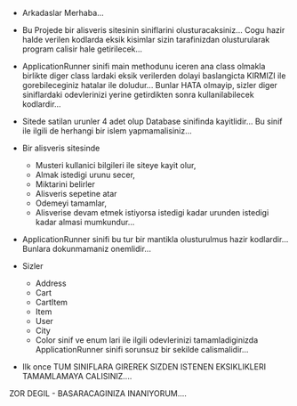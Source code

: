 

   - Arkadaslar Merhaba...

   - Bu Projede bir alisveris sitesinin siniflarini olusturacaksiniz... Cogu hazir halde verilen kodlarda eksik kisimlar 
    sizin tarafinizdan olusturularak program calisir hale getirilecek...

   - ApplicationRunner sinifi main methodunu iceren ana class olmakla birlikte diger class lardaki eksik verilerden dolayi
    baslangicta KIRMIZI ile gorebileceginiz hatalar ile doludur... Bunlar HATA olmayip, sizler diger siniflardaki odevlerinizi 
    yerine getirdikten sonra kullanilabilecek kodlardir...

   - Sitede satilan urunler 4 adet olup Database sinifinda kayitlidir... Bu sinif ile ilgili de herhangi bir islem yapmamalisiniz...

   - Bir alisveris sitesinde 
     - Musteri kullanici bilgileri ile siteye kayit olur,
     - Almak istedigi urunu secer,
     - Miktarini belirler
     - Alisveris sepetine atar
     - Odemeyi tamamlar,
     - Alisverise devam etmek istiyorsa istedigi kadar urunden istedigi kadar almasi mumkundur...

   - ApplicationRunner sinifi bu tur bir mantikla olusturulmus hazir kodlardir... Bunlara dokunmamaniz onemlidir...
   - Sizler
     - Address
     - Cart
     - CartItem
     - Item
     - User
     - City
     - Color sinif ve enum lari ile ilgili odevlerinizi tamamladiginizda ApplicationRunner sinifi sorunsuz bir sekilde calismalidir...
     
   - Ilk once TUM SINIFLARA GIREREK SIZDEN ISTENEN EKSIKLIKLERI TAMAMLAMAYA CALISINIZ....

   ZOR DEGIL - BASARACAGINIZA INANIYORUM....
   